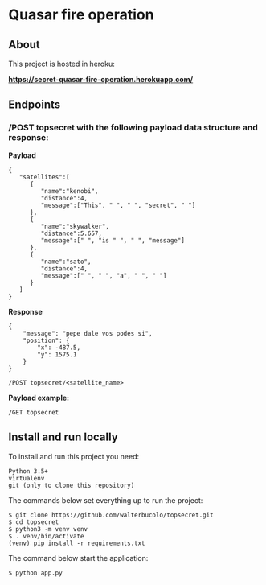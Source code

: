 # Quasar fire operation

## About
This project is hosted in heroku:

**https://secret-quasar-fire-operation.herokuapp.com/**

## Endpoints
### /POST topsecret with the following payload data structure and response:
**Payload**
```
{
   "satellites":[
      {
         "name":"kenobi",
         "distance":4,
         "message":["This", " ", " ", "secret", " "]
      },
      {
         "name":"skywalker",
         "distance":5.657,
         "message":[" ", "is " ", " ", "message"]
      },
      {
         "name":"sato",
         "distance":4,
         "message":[" ", " ", "a", " ", " "]
      }
   ]
}
```
**Response**
```
{
    "message": "pepe dale vos podes si",
    "position": {
        "x": -487.5,
        "y": 1575.1
    }
}
```

    /POST topsecret/<satellite_name>
**Payload  example:**
    
    /GET topsecret
  

## Install and run locally

To install and run this project you need:

    Python 3.5+
    virtualenv
    git (only to clone this repository)

The commands below set everything up to run the project:

    $ git clone https://github.com/walterbucolo/topsecret.git
    $ cd topsecret
    $ python3 -m venv venv
    $ . venv/bin/activate
    (venv) pip install -r requirements.txt

The command below start the application:

    $ python app.py
